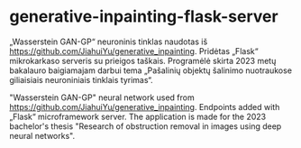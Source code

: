 # generative-inpainting-flask-server

„Wasserstein GAN-GP“ neuroninis tinklas naudotas iš https://github.com/JiahuiYu/generative_inpainting. Pridėtas „Flask“ mikrokarkaso serveris su prieigos taškais. Programėlė skirta 2023 metų bakalauro baigiamajam darbui tema „Pašalinių objektų šalinimo nuotraukose giliaisiais neuroniniais tinklais tyrimas“.

"Wasserstein GAN-GP" neural network used from https://github.com/JiahuiYu/generative_inpainting. Endpoints added with „Flask“ microframework server. The application is made for the 2023 bachelor's thesis "Research of obstruction removal in images using deep neural networks".
